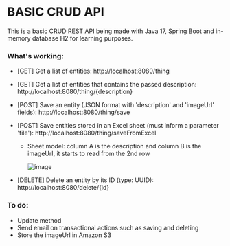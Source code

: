 # BASIC CRUD API

This is a basic CRUD REST API being made with Java 17, Spring Boot and in-memory database H2 for learning purposes.

### What's working:

* [GET] Get a list of entities: http://localhost:8080/thing
* [GET] Get a list of entities that contains the passed description: http://localhost:8080/thing/{description}
* [POST] Save an entity (JSON format with 'description' and 'imageUrl' fields): http://localhost:8080/thing/save
* [POST] Save entities stored in an Excel sheet (must inform a parameter 'file'): http://localhost:8080/thing/saveFromExcel
  - Sheet model: column A is the description and column B is the imageUrl, it starts to read from the 2nd row
  
    ![image](https://github.com/mychellmotta/basic-crud-api/assets/13575346/9d6653e1-1a7f-4378-bdc3-75ec575f8415)
  
* [DELETE] Delete an entity by its ID (type: UUID): http://localhost:8080/delete/{id}

### To do:

* Update method
* Send email on transactional actions such as saving and deleting
* Store the imageUrl in Amazon S3
